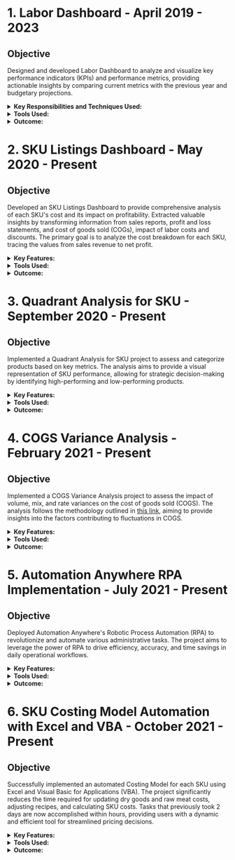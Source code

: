 # 1. Labor Dashboard - April 2019 - 2023

## Objective
Designed and developed Labor Dashboard to analyze and visualize key performance indicators (KPIs) and performance metrics, providing actionable insights by comparing current metrics with the previous year and budgetary projections.

<details>
  <summary><strong>Key Responsibilities and Techniques Used:</strong></summary>

  - **Data Collection:**
    - Gathered raw data from various sources within the manufacturing company, including production logs, employee records, and financial reports.

  - **Data Processing and Cleaning:**
    - Utilized Microsoft Power Query to clean and transform raw data into a usable format.
    - Addressed missing or inconsistent data to ensure accuracy and reliability.

  - **Metric Definition and Calculation:**
    - Defined key performance indicators (KPIs) such as Kg per man hour and cost per kg.
    - Utilzing DAX - Microsoft Power Pivot to aggregrate and visualized data.

  - **Comparison Analysis:**
    - Compare current performance metrics with performance from the previous year and establish budgetary targets.

  - **Visualization:**
    - Data modeling and visualization With Microsoft Power Pivot.
    - Interactive and intuitive dashboards to present key insights to stakeholders.

  - **Insightful Reporting:**
    - Created detailed reports highlighting trends, areas of improvement, and potential cost-saving opportunities.
    - Provided actionable recommendations based on the analysis to enhance overall labor efficiency and cost-effectiveness.

  - **Iterative Improvement:**
    - Facilitated ongoing weekly updates and led meetings to discuss, incorporating feedback from stakeholders to enhance the dashboard's functionality and user-friendliness.

</details>

<details>
  <summary><strong>Tools Used:</strong></summary>

  - Microsoft Power Query and Power Pivot for data processing, analysis and interactive data visualization and dashboard creation.

</details>

<details>
  <summary><strong>Outcome:</strong></summary>

  The innovative Labor Dashboard provided the company with a timeline-based, dynamic overview of labor efficiency and cost performance. Stakeholders could make informed decisions based on the insights gained, leading to ongoing improvements in productivity and cost-effectiveness.

</details>

# 2. SKU Listings Dashboard - May 2020 - Present

## Objective
Developed an SKU Listings Dashboard to provide comprehensive analysis of each SKU's cost and its impact on profitability. Extracted valuable insights by transforming information from sales reports, profit and loss statements, and cost of goods sold (COGs), impact of labor costs and discounts. The primary goal is to analyze the cost breakdown for each SKU, tracing the values from sales revenue to net profit.

<details>
  <summary><strong>Key Features:</strong></summary>

  - **Data Integration:**
    - Gathered data from sales reports, profit and loss statements, COGs, and labor costs for each SKU.

  - **Cost Breakdown:**
    - Analyzed the cost components for each SKU, including raw materials, labor, and the impact of discounts.

  - **Profitability Analysis:**
    - Tracked the journey of each SKU from sales revenue through cost components to net profit.

  - **Visualization:**
    - Utilized advanced visualization techniques to present SKU-specific information in an intuitive and insightful manner.

  - **Interactive Dashboards:**
    - Developed interactive dashboards allowing users to drill down into specific SKUs for a detailed view.

  - **Iterative Refinement:**
    - Engaged in ongoing refinement based on user feedback to enhance the dashboard's functionality and user-friendliness.

</details>

<details>
  <summary><strong>Tools Used:</strong></summary>

  - Excel for detailed data analysis and calculations.
  - Power Query, Power Pivot and defining measures if DAX for data integration and visualization.

</details>

<details>
  <summary><strong>Outcome:</strong></summary>

  The SKU Listings Dashboard offers a comprehensive view of the cost breakdown for each SKU, highlighting the impact of discounts and providing insights into the profitability of each product. Stakeholders can make informed decisions regarding pricing, inventory management, and overall business strategy.

</details>

# 3. Quadrant Analysis for SKU - September 2020 - Present

## Objective
Implemented a Quadrant Analysis for SKU project to assess and categorize products based on key metrics. The analysis aims to provide a visual representation of SKU performance, allowing for strategic decision-making by identifying high-performing and low-performing products.

<details>
  <summary><strong>Key Features:</strong></summary>

  - **Metric Selection:**
    - Identified and selected relevant metrics to evaluate SKU performance, considering factors such as sales volume, profitability, and market demand.

  - **Quadrant Definition:**
    - Developed a quadrant framework to categorize SKUs based on their performance in selected metrics, creating segments like High Performers, Low Performers, Stars, and Underachievers.

  - **Data Visualization:**
    - Utilized advanced visualization tools to create interactive quadrant charts, providing a clear and intuitive overview of SKU positions.

  - **Dynamic Updates:**
    - Implemented dynamic updates to the quadrant analysis, ensuring real-time adjustments based on changing metrics and market conditions.

  - **Strategic Insights:**
    - Extracted strategic insights from quadrant positions, aiding in inventory management, marketing strategies, and product development decisions.

  - **Feedback Integration:**
    - Incorporated stakeholder feedback for continuous improvement and refinement of the quadrant analysis model.

</details>

<details>
  <summary><strong>Tools Used:</strong></summary>

  - Python for data analysis and scripting.
  - Matplotlib or similar for quadrant chart visualization.

</details>

<details>
  <summary><strong>Outcome:</strong></summary>

  The Quadrant Analysis for SKU project provides a dynamic and strategic overview of product performance. Stakeholders can quickly identify trends, allocate resources effectively, and make informed decisions to optimize SKU management and enhance overall business performance.

</details>

# 4. COGS Variance Analysis - February 2021 - Present

## Objective
Implemented a COGS Variance Analysis project to assess the impact of volume, mix, and rate variances on the cost of goods sold (COGS). The analysis follows the methodology outlined in [this link](https://8020consulting.com/manufacturing-cogs-variance-volume-mix-rate/), aiming to provide insights into the factors contributing to fluctuations in COGS.

<details>
  <summary><strong>Key Features:</strong></summary>

  - **Variance Components Identification:**
    - Adopted the methodology detailed in the provided link to identify and quantify volume, mix, and rate variances within the COGS.

  - **Data Collection:**
    - Gathered relevant data from production records, sales reports, and cost accounting systems to facilitate the variance analysis.

  - **Analysis Framework:**
    - Developed a framework for isolating and analyzing each variance component, allowing for a comprehensive understanding of the factors influencing COGS fluctuations.

  - **Visualization:**
    - Utilized visual representation techniques, such as charts or dashboards, to communicate the impact of volume, mix, and rate variances effectively.

  - **Root Cause Analysis:**
    - Conducted root cause analysis to identify the underlying factors contributing to variances, enabling targeted corrective actions.

  - **Continuous Monitoring:**
    - Implemented a system for ongoing monitoring of COGS variances, ensuring timely intervention and adjustments in response to changing production conditions or market dynamics.

</details>

<details>
  <summary><strong>Tools Used:</strong></summary>

  - Excel or similar spreadsheet software for data analysis.
  - Data visualization tools as needed (e.g., Tableau, Power BI).

</details>

<details>
  <summary><strong>Outcome:</strong></summary>

  The COGS Variance Analysis project provides a detailed breakdown of volume, mix, and rate variances, enabling the identification of key drivers affecting manufacturing costs. Stakeholders can use these insights to optimize production processes, manage costs effectively, and make data-driven decisions to improve overall profitability.

</details>

# 5. Automation Anywhere RPA Implementation - July 2021 - Present

## Objective
Deployed Automation Anywhere's Robotic Process Automation (RPA) to revolutionize and automate various administrative tasks. The project aims to leverage the power of RPA to drive efficiency, accuracy, and time savings in daily operational workflows.

<details>
  <summary><strong>Key Features:</strong></summary>

  - **Task Selection and Prioritization:**
    - Identified and prioritized administrative tasks with Automation Anywhere's RPA potential, focusing on repetitive, rule-based processes prone to errors.

  - **Bot Configuration with Automation Anywhere:**
    - Leveraged Automation Anywhere's intuitive platform to configure and deploy RPA bots, ensuring seamless integration with existing systems.

  - **Process Automation Mapping:**
    - Mapped end-to-end processes, defining logical steps and decision points for RPA bots, aligning with Automation Anywhere's best practices.

  - **Exception Handling and Error Reduction:**
    - Implemented robust exception handling mechanisms within the RPA workflows to address variations and reduce errors effectively.

  - **Comprehensive Testing with Automation Anywhere:**
    - Conducted thorough testing and validation using Automation Anywhere's testing features, ensuring reliability and adherence to business rules.

  - **User Training and Collaboration:**
    - Provided targeted training on Automation Anywhere's platform, empowering staff to interact with and monitor RPA bots. Utilized collaboration tools for seamless communication.

</details>

<details>
  <summary><strong>Tools Used:</strong></summary>

  - **Automation Anywhere RPA Platform:**
    - Leveraged Automation Anywhere's comprehensive platform for end-to-end RPA deployment and management.

  - **Collaboration Tools:**
    - Utilized collaboration tools for effective communication, user training, and collaborative problem-solving.

</details>

<details>
  <summary><strong>Outcome:</strong></summary>

  The Automation Anywhere RPA implementation has successfully transformed various administrative tasks, unlocking substantial time savings, minimizing errors, and elevating overall operational efficiency. The user-friendly features of the Automation Anywhere platform have empowered staff to engage with and optimize RPA workflows seamlessly.

</details>

# 6. SKU Costing Model Automation with Excel and VBA - October 2021 - Present

## Objective
Successfully implemented an automated Costing Model for each SKU using Excel and Visual Basic for Applications (VBA). The project significantly reduces the time required for updating dry goods and raw meat costs, adjusting recipes, and calculating SKU costs. Tasks that previously took 2 days are now accomplished within hours, providing users with a dynamic and efficient tool for streamlined pricing decisions.

<details>
  <summary><strong>Key Features:</strong></summary>

  - **Dynamic Template:**
    - Developed a dynamic Excel template with VBA for SKU costing, drastically reducing the time needed for manual calculations.

  - **Data Integration:**
    - Integrated external data sources for updated dry goods costs and raw meat costs, ensuring real-time information is processed within hours.

  - **Recipe Adjustment Interface:**
    - Designed an intuitive user interface to adjust recipes swiftly, accommodating changes in ingredient costs and quantities.

  - **Cost Calculation Automation:**
    - Automated cost calculations from raw meat cost through cooking and packing costs to final SKU costing, reducing the entire process to a matter of hours.

  - **Scenario Analysis:**
    - Incorporated scenario analysis capabilities, enabling users to simulate cost impacts rapidly based on various ingredient and production cost scenarios.

  - **User-Friendly Reporting:**
    - Implemented user-friendly reports and dashboards for clear visualization of SKU costing breakdowns, further speeding up decision-making.

</details>

<details>
  <summary><strong>Tools Used:</strong></summary>

  - **Microsoft Excel:**
    - Leveraged Excel for creating dynamic templates, data integration, and user interface design, significantly expediting the process.

  - **Visual Basic for Applications (VBA):**
    - Utilized VBA to automate calculations, data manipulation, and enhance user interactivity, resulting in a remarkable reduction in processing time.

</details>

<details>
  <summary><strong>Outcome:</strong></summary>

  The automated SKU Costing Model has revolutionized the workflow, accomplishing tasks that previously took 2 days in a matter of hours. By leveraging Excel and VBA, the project provides a flexible and user-friendly solution, allowing stakeholders to make informed pricing decisions swiftly based on real-time cost data and scenario analysis.

</details>


